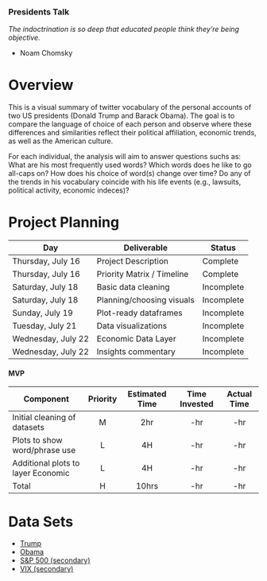 ### Presidents Talk
*The indoctrination is so deep that educated people think they’re being objective.*
- Noam Chomsky

# Overview
This is a visual summary of twitter vocabulary of the personal accounts of two US presidents (Donald Trump and Barack Obama). The goal is to compare the language of choice of each person and observe where these differences and similarities reflect their political affiliation, economic trends, as well as the American culture. 

For each individual, the analysis will aim to answer questions suchs as: What are his most frequently used words? Which words does he like to go all-caps on? How does his choice of word(s) change over time? Do any of the trends in his vocabulary coincide with his life events (e.g., lawsuits, political activity, economic indeces)? 

# Project Planning
|  Day | Deliverable | Status
|---|---| ---|
|Thursday, July 16| Project Description | Complete
|Thursday, July 16| Priority Matrix / Timeline | Complete
|Saturday, July 18| Basic data cleaning | Incomplete
|Saturday, July 18| Planning/choosing visuals | Incomplete
|Sunday, July 19| Plot-ready dataframes | Incomplete
|Tuesday, July 21| Data visualizations | Incomplete
|Wednesday, July 22| Economic Data Layer | Incomplete
|Wednesday, July 22| Insights commentary | Incomplete

#### MVP
| Component | Priority | Estimated Time | Time Invested | Actual Time |
| --- | :---: |  :---: | :---: | :---: |
| Initial cleaning of datasets | M | 2hr | -hr | -hr|
| Plots to show word/phrase use | L | 4H | -hr | -hr|
| Additional plots to layer Economic | L | 4H | -hr | -hr|
| Total | H | 10hrs| -hr | -hr |

# Data Sets
* [Trump](https://www.kaggle.com/austinreese/trump-tweets)
* [Obama](https://www.kaggle.com/datacrux/barack-obama-twitterdata-from-20122019)
* [S&P 500 (secondary)](https://www.kaggle.com/camnugent/sandp500)
* [VIX (secondary)](https://www.kaggle.com/lp187q/vix-index-until-jan-202018)